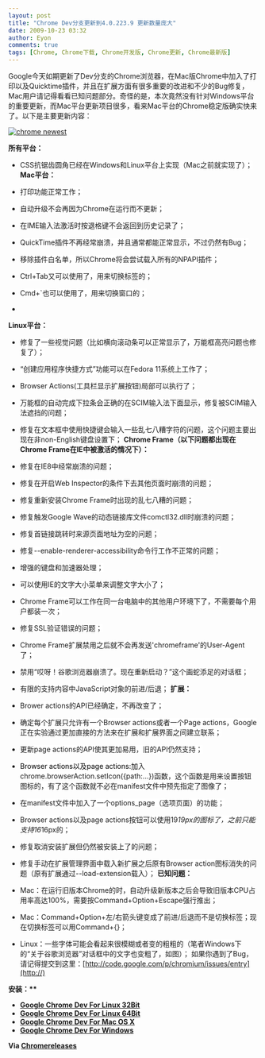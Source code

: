 ```yaml
---
layout: post
title: "Chrome Dev分支更新到4.0.223.9 更新数量庞大"
date: 2009-10-23 03:32
author: Eyon
comments: true
tags: [Chrome, Chrome下载, Chrome开发版, Chrome更新, Chrome最新版]
---
```

Google今天如期更新了Dev分支的Chrome浏览器，在Mac版Chrome中加入了打印以及Quicktime插件，并且在扩展方面有很多重要的改进和不少的Bug修复，Mac用户请记得看看已知问题部分。奇怪的是，本次竟然没有针对Windows平台的重要更新，而Mac平台更新项目很多，看来Mac平台的Chrome稳定版确实快来了。以下是主要更新内容：

<a href="http://img.chromi.org/2009/10/chrome-newest.png">![chrome newest](http://img.chromi.org/2009/10/chrome-newest.png "chrome newest")</a>

**所有平台：**


*   <span style="background-color: #ffffff;">CSS抗锯齿圆角已经在Windows和Linux平台上实现（Mac之前就实现了）；</span>
**Mac平台：**


*   <span style="background-color: #ffffff;">打印功能正常工作；</span>
*   <span style="background-color: #ffffff;">自动升级不会再因为Chrome在运行而不更新；</span>
*   <span style="background-color: #ffffff;">在IME输入法激活时按退格键不会返回到历史记录了；</span>
*   <span style="background-color: #ffffff;">QuickTime插件不再经常崩溃，并且通常都能正常显示，不过仍然有Bug；</span>
*   <span style="background-color: #ffffff;">移除插件白名单，所以Chrome将会尝试载入所有的NPAPI插件；</span>
*   <span style="background-color: #ffffff;">Ctrl+Tab又可以使用了，用来切换标签的；</span>
*   <span style="background-color: #ffffff;">Cmd+`也可以使用了，用来切换窗口的；</span>
*   <!--more-->

**Linux平台：**


*   <span style="background-color: #ffffff;">修复了一些视觉问题（比如横向滚动条可以正常显示了，万能框高亮问题也修复了）；</span>
*   <span style="background-color: #ffffff;">“创建应用程序快捷方式”功能可以在Fedora 11系统上工作了；</span>
*   <span style="background-color: #ffffff;">Browser Actions(工具栏显示扩展按钮)局部可以执行了；</span>
*   <span style="background-color: #ffffff;">万能框的自动完成下拉条会正确的在SCIM输入法下面显示，修复被SCIM输入法遮挡的问题；</span>
*   <span style="background-color: #ffffff;">修复在文本框中使用快捷键会输入一些乱七八糟字符的问题，这个问题主要出现在非non-English键盘设置下；</span>
**Chrome Frame（以下问题都出现在Chrome Frame在IE中被激活的情况下）：**


*   <span style="background-color: #ffffff;">修复在IE8中经常崩溃的问题；</span>
*   <span style="background-color: #ffffff;">修复在开启Web Inspector的条件下去其他页面时崩溃的问题；</span>
*   <span style="background-color: #ffffff;">修复重新安装Chrome Frame时出现的乱七八糟的问题；</span>
*   <span style="background-color: #ffffff;">修复触发Google Wave的动态链接库文件comctl32.dll时崩溃的问题；</span>
*   <span style="background-color: #ffffff;">修复首链接跳转时来源页面地址为空的问题；</span>
*   <span style="background-color: #ffffff;">修复--enable-renderer-accessibility命令行工作不正常的问题；</span>
*   <span style="background-color: #ffffff;">增强的键盘和加速器处理；</span>
*   <span style="background-color: #ffffff;">可以使用IE的文字大小菜单来调整文字大小了；</span>
*   <span style="background-color: #ffffff;">Chrome Frame可以工作在同一台电脑中的其他用户环境下了，不需要每个用户都装一次；</span>
*   <span style="background-color: #ffffff;">修复SSL验证错误的问题；</span>
*   <span style="background-color: #ffffff;">Chrome Frame扩展禁用之后就不会再发送'chromeframe'的User-Agent了；</span>
*   <span style="background-color: #ffffff;">禁用“哎呀！谷歌浏览器崩溃了。现在重新启动？”这个画蛇添足的对话框；</span>
*   <span style="background-color: #ffffff;">有限的支持内容中JavaScript对象的前进/后退；</span>
**扩展：**


*   <span style="background-color: #ffffff;">Brower actions的API已经确定，不再改变了；</span>
*   <span style="background-color: #ffffff;">确定每个扩展只允许有一个Browser actions或者一个Page actions，Google正在实验通过更加直接的方法来在扩展和扩展界面之间建立联系；</span>
*   <span style="background-color: #ffffff;">更新page actions的API使其更加易用，旧的API仍然支持；</span>
*   <span style="background-color: #ffffff;"><span style="color: #000000;">Browser actions以及page actions:</span><span style="color: #000000;">加</span>入chrome.browserAction.setIcon({path:...})函数，这个函数是用来设置按钮图标的，有了这个函数就不必在manifest文件中预先指定了图像了；</span>
*   <span style="background-color: #ffffff;">在manifest文件中加入了一个options_page（选项页面）的功能；</span>
*   <span style="background-color: #ffffff;">Browser actions以及page actions按钮可以使用19*19px的图标了，之前只能支持16*16px的；</span>
*   <span style="background-color: #ffffff;">修复取消安装扩展但仍然被安装上了的问题；</span>
*   <span style="background-color: #ffffff;">修复手动在扩展管理界面中载入新扩展之后原有Browser action图标消失的问题（原有扩展通过--load-extension载入）；</span>
**已知问题：**


*   <span style="background-color: #ffffff;">Mac：在运行旧版本Chrome的时，自动升级新版本之后会导致旧版本CPU占用率高达100%，需要按Command+Option+Escape强行推出；</span>
*   <span style="background-color: #ffffff;">Mac：Command+Option+左/右箭头键变成了前进/后退而不是切换标签；现在切换标签可以用Command+{}；</span>
*   <span style="background-color: #ffffff;">Linux：一些字体可能会看起来很模糊或者变的粗粗的（笔者Windows下的“关于谷歌浏览器”对话框中的文字也变粗了，如图）；</span>
如果你遇到了Bug，请记得提交到这里：[http://code.google.com/p/chromium/issues/entry](http://)

<strong style="font-weight: bold;">安装：**


*   <span style="background-color: #ffffff;">[Google Chrome Dev For Linux 32Bit](http://www.google.com/chrome/intl/en/eula_dev.html?dl=unstable_i386_deb)</span>
*   <span style="background-color: #ffffff;">[Google Chrome Dev For Linux 64Bit](http://www.google.com/chrome/intl/en/eula_dev.html?dl=unstable_amd64_deb)</span>
*   <span style="background-color: #ffffff;">[Google Chrome Dev For Mac OS X](http://www.google.com/chrome/intl/en/eula_dev.html?dl=mac)</span>
*   [Google Chrome Dev For Windows](http://www.google.com/chrome/eula.html?extra=devchannel)

Via [Chromereleases](http://googlechromereleases.blogspot.com/2009/10/dev-channel-updated-with-fixes-and.html)
